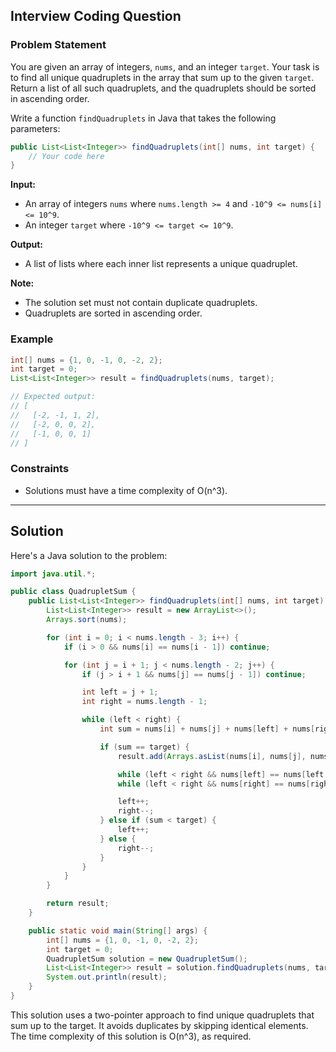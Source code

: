 

## Interview Coding Question

### Problem Statement

You are given an array of integers, `nums`, and an integer `target`. Your task is to find all unique quadruplets in the array that sum up to the given `target`. Return a list of all such quadruplets, and the quadruplets should be sorted in ascending order.

Write a function `findQuadruplets` in Java that takes the following parameters:

```java
public List<List<Integer>> findQuadruplets(int[] nums, int target) {
    // Your code here
}
```

**Input:**
- An array of integers `nums` where `nums.length >= 4` and `-10^9 <= nums[i] <= 10^9`.
- An integer `target` where `-10^9 <= target <= 10^9`.

**Output:**
- A list of lists where each inner list represents a unique quadruplet.

**Note:**
- The solution set must not contain duplicate quadruplets.
- Quadruplets are sorted in ascending order.

### Example

```java
int[] nums = {1, 0, -1, 0, -2, 2};
int target = 0;
List<List<Integer>> result = findQuadruplets(nums, target);

// Expected output:
// [
//   [-2, -1, 1, 2],
//   [-2, 0, 0, 2],
//   [-1, 0, 0, 1]
// ]
```

### Constraints

- Solutions must have a time complexity of O(n^3).

---

## Solution

Here's a Java solution to the problem:

```java
import java.util.*;

public class QuadrupletSum {
    public List<List<Integer>> findQuadruplets(int[] nums, int target) {
        List<List<Integer>> result = new ArrayList<>();
        Arrays.sort(nums);

        for (int i = 0; i < nums.length - 3; i++) {
            if (i > 0 && nums[i] == nums[i - 1]) continue;

            for (int j = i + 1; j < nums.length - 2; j++) {
                if (j > i + 1 && nums[j] == nums[j - 1]) continue;

                int left = j + 1;
                int right = nums.length - 1;

                while (left < right) {
                    int sum = nums[i] + nums[j] + nums[left] + nums[right];

                    if (sum == target) {
                        result.add(Arrays.asList(nums[i], nums[j], nums[left], nums[right]));

                        while (left < right && nums[left] == nums[left + 1]) left++;
                        while (left < right && nums[right] == nums[right - 1]) right--;

                        left++;
                        right--;
                    } else if (sum < target) {
                        left++;
                    } else {
                        right--;
                    }
                }
            }
        }

        return result;
    }

    public static void main(String[] args) {
        int[] nums = {1, 0, -1, 0, -2, 2};
        int target = 0;
        QuadrupletSum solution = new QuadrupletSum();
        List<List<Integer>> result = solution.findQuadruplets(nums, target);
        System.out.println(result);
    }
}
```

This solution uses a two-pointer approach to find unique quadruplets that sum up to the target. It avoids duplicates by skipping identical elements. The time complexity of this solution is O(n^3), as required.
